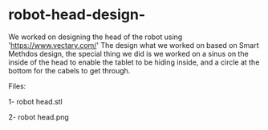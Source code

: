 # robot-head-design-

We worked on designing the head of the robot using 'https://www.vectary.com/'
The design what we worked on based on Smart Methdos design, the special thing we did is we worked on
a sinus on the inside of the head to enable the tablet to be hiding inside, and a circle at the bottom
for the cabels to get through.

Files:

1- robot head.stl

2- robot head.png
